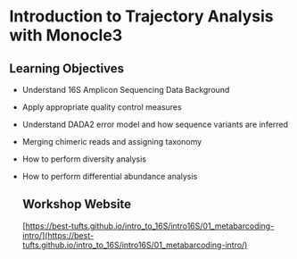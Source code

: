 # Introduction to Trajectory Analysis with Monocle3

## Learning Objectives

- Understand 16S Amplicon Sequencing Data Background
- Apply appropriate quality control measures
- Understand DADA2 error model and how sequence variants are inferred
- Merging chimeric reads and assigning taxonomy
- How to perform diversity analysis
- How to perform differential abundance analysis

  ## Workshop Website

  [https://best-tufts.github.io/intro_to_16S/intro16S/01_metabarcoding-intro/](https://best-tufts.github.io/intro_to_16S/intro16S/01_metabarcoding-intro/)
